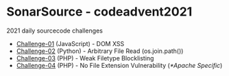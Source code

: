# SonarSource - codeadvent2021

2021 daily sourcecode challenges
- [Challenge-01](https://github.com/bigb0sss/all-about-appsec/blob/main/sourcecode_review/codeadvent2021/challenge_01.html) (JavaScript) - DOM XSS
- [Challenge-02](https://github.com/bigb0sss/all-about-appsec/blob/main/sourcecode_review/codeadvent2021/challenge_02.py) (Python) - Arbitrary File Read (os.join.path())
- [Challenge-03](https://github.com/bigb0sss/all-about-appsec/blob/main/sourcecode_review/codeadvent2021/challenge_03.php) (PHP) - Weak Filetype Blocklisting
- [Challenge-04](https://github.com/bigb0sss/all-about-appsec/blob/main/sourcecode_review/codeadvent2021/challenge_04.php) (PHP) - No File Extension Vulnerability (<i>*Apache Specific</i>)